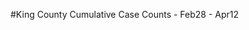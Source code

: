 #King County Cumulative Case Counts - Feb28 - Apr12
<script src="https://public.flourish.studio/resources/embed.js"></script>

